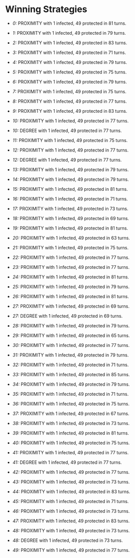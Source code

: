 # Winning Strategies

* _0:_ PROXIMITY with 1 infected, 49 protected in 81 turns.


* _1:_ PROXIMITY with 1 infected, 49 protected in 79 turns.


* _2:_ PROXIMITY with 1 infected, 49 protected in 83 turns.


* _3:_ PROXIMITY with 1 infected, 49 protected in 71 turns.


* _4:_ PROXIMITY with 1 infected, 49 protected in 79 turns.


* _5:_ PROXIMITY with 1 infected, 49 protected in 75 turns.


* _6:_ PROXIMITY with 1 infected, 49 protected in 79 turns.


* _7:_ PROXIMITY with 1 infected, 49 protected in 75 turns.


* _8:_ PROXIMITY with 1 infected, 49 protected in 77 turns.


* _9:_ PROXIMITY with 1 infected, 49 protected in 83 turns.


* _10:_ PROXIMITY with 1 infected, 49 protected in 77 turns.


* _10:_ DEGREE with 1 infected, 49 protected in 77 turns.


* _11:_ PROXIMITY with 1 infected, 49 protected in 75 turns.


* _12:_ PROXIMITY with 1 infected, 49 protected in 77 turns.


* _12:_ DEGREE with 1 infected, 49 protected in 77 turns.


* _13:_ PROXIMITY with 1 infected, 49 protected in 79 turns.


* _14:_ PROXIMITY with 1 infected, 49 protected in 79 turns.


* _15:_ PROXIMITY with 1 infected, 49 protected in 81 turns.


* _16:_ PROXIMITY with 1 infected, 49 protected in 71 turns.


* _17:_ PROXIMITY with 1 infected, 49 protected in 73 turns.


* _18:_ PROXIMITY with 1 infected, 49 protected in 69 turns.


* _19:_ PROXIMITY with 1 infected, 49 protected in 81 turns.


* _20:_ PROXIMITY with 1 infected, 49 protected in 63 turns.


* _21:_ PROXIMITY with 1 infected, 49 protected in 75 turns.


* _22:_ PROXIMITY with 1 infected, 49 protected in 77 turns.


* _23:_ PROXIMITY with 1 infected, 49 protected in 77 turns.


* _24:_ PROXIMITY with 1 infected, 49 protected in 81 turns.


* _25:_ PROXIMITY with 1 infected, 49 protected in 79 turns.


* _26:_ PROXIMITY with 1 infected, 49 protected in 81 turns.


* _27:_ PROXIMITY with 1 infected, 49 protected in 69 turns.


* _27:_ DEGREE with 1 infected, 49 protected in 69 turns.


* _28:_ PROXIMITY with 1 infected, 49 protected in 79 turns.


* _29:_ PROXIMITY with 1 infected, 49 protected in 65 turns.


* _30:_ PROXIMITY with 1 infected, 49 protected in 77 turns.


* _31:_ PROXIMITY with 1 infected, 49 protected in 79 turns.


* _32:_ PROXIMITY with 1 infected, 49 protected in 71 turns.


* _33:_ PROXIMITY with 1 infected, 49 protected in 85 turns.


* _34:_ PROXIMITY with 1 infected, 49 protected in 79 turns.


* _35:_ PROXIMITY with 1 infected, 49 protected in 71 turns.


* _36:_ PROXIMITY with 1 infected, 49 protected in 75 turns.


* _37:_ PROXIMITY with 1 infected, 49 protected in 67 turns.


* _38:_ PROXIMITY with 1 infected, 49 protected in 73 turns.


* _39:_ PROXIMITY with 1 infected, 49 protected in 81 turns.


* _40:_ PROXIMITY with 1 infected, 49 protected in 75 turns.


* _41:_ PROXIMITY with 1 infected, 49 protected in 77 turns.


* _41:_ DEGREE with 1 infected, 49 protected in 77 turns.


* _42:_ PROXIMITY with 1 infected, 49 protected in 77 turns.


* _43:_ PROXIMITY with 1 infected, 49 protected in 73 turns.


* _44:_ PROXIMITY with 1 infected, 49 protected in 83 turns.


* _45:_ PROXIMITY with 1 infected, 49 protected in 71 turns.


* _46:_ PROXIMITY with 1 infected, 49 protected in 73 turns.


* _47:_ PROXIMITY with 1 infected, 49 protected in 83 turns.


* _48:_ PROXIMITY with 1 infected, 49 protected in 73 turns.


* _48:_ DEGREE with 1 infected, 49 protected in 73 turns.


* _49:_ PROXIMITY with 1 infected, 49 protected in 77 turns.


